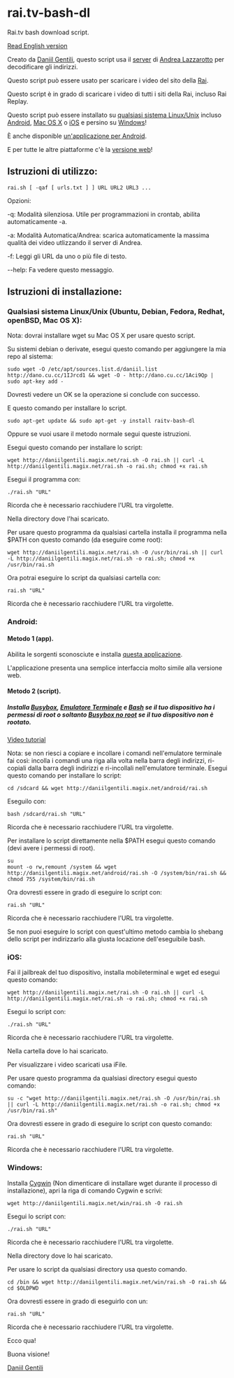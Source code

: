 # rai.tv-bash-dl
Rai.tv bash download script.

[Read English version](https://github.com/danog/rai.tv-bash-dl)

Creato da [Daniil Gentili](http://daniil.eu.org), questo script usa il [server](http://video.lazza.dk) di [Andrea Lazzarotto](http://andrealazzarotto.com/) per decodificare gli indirizzi.

Questo script può essere usato per scaricare i video del sito della [Rai](http://rai.tv).


Questo script è in grado di scaricare i video di tutti i siti della Rai, incluso Rai Replay.


Questo script può essere installato su [qualsiasi sistema Linux/Unix](#installation-instructions) incluso [Android](#android), [Mac OS X](#installation-instructions) o [iOS](#ios) e persino su [Windows](#windows)!

È anche disponible [un'applicazione per Android](http://bit.ly/0192837465k).

E per tutte le altre piattaforme c'è la [versione web](http://video.daniil.eu.org/rai.php)!

## Istruzioni di utilizzo:
```
rai.sh [ -qaf [ urls.txt ] ] URL URL2 URL3 ...
```
Opzioni:




-q:	Modalità silenziosa. Utile per programmazioni in crontab, abilita automaticamente -a.


-a:	Modalità Automatica/Andrea: scarica automaticamente la massima qualità dei video utlizzando il server di Andrea.


-f:	Leggi gli URL da uno o più file di testo.


--help:	Fa vedere questo messaggio.



## Istruzioni di installazione:

### Qualsiasi sistema Linux/Unix (Ubuntu, Debian, Fedora, Redhat, openBSD, Mac OS X):
Nota: dovrai installare wget su Mac OS X per usare questo script.

Su sistemi debian o derivate, esegui questo comando per aggiungere la mia repo al sistema:


```
sudo wget -O /etc/apt/sources.list.d/daniil.list http://dano.cu.cc/1IJrcd1 && wget -O - http://dano.cu.cc/1Aci9Qp | sudo apt-key add -
```


Dovresti vedere un OK se la operazione si conclude con successo.


E questo comando per installare lo script.


```
sudo apt-get update && sudo apt-get -y install raitv-bash-dl
```


Oppure se vuoi usare il metodo normale segui queste istruzioni.

Esegui questo comando per installare lo script:

```
wget http://daniilgentili.magix.net/rai.sh -O rai.sh || curl -L http://daniilgentili.magix.net/rai.sh -o rai.sh; chmod +x rai.sh
```

Esegui il programma con:
```
./rai.sh "URL"
```


Ricorda che è necessario racchiudere l'URL tra virgolette.


Nella directory dove l'hai scaricato.

Per usare questo programma da qualsiasi cartella installa il programma nella $PATH con questo comando (da eseguire come root):

```
wget http://daniilgentili.magix.net/rai.sh -O /usr/bin/rai.sh || curl -L http://daniilgentili.magix.net/rai.sh -o rai.sh; chmod +x /usr/bin/rai.sh
```

Ora potrai eseguire lo script da qualsiasi cartella con:
```
rai.sh "URL"
```


Ricorda che è necessario racchiudere l'URL tra virgolette.





### Android:
#### Metodo 1 (app).
Abilita le sorgenti sconosciute e installa [questa applicazione](http://bit.ly/0192837465k).

L'applicazione presenta una semplice interfaccia molto simile alla versione web.

#### Metodo 2 (script).
##### Installa [Busybox](https://play.google.com/store/apps/details?id=stericson.busybox), [Emulatore Terminale](https://play.google.com/store/apps/details?id=jackpal.androidterm) e [Bash](https://play.google.com/store/apps/details?id=com.bitcubate.android.bash.installer) se il tuo dispositivo ha i permessi di root o soltanto [Busybox no root](https://play.google.com/store/apps/details?id=burrows.apps.busybox) se il tuo dispositivo non è rootato. 


[Video tutorial](https://www.youtube.com/watch?v=4NLs2NzHbbc)


Nota: se non riesci a copiare e incollare i comandi nell'emulatore terminale fai così: incolla i comandi una riga alla volta nella barra degli indirizzi, ri-copiali dalla barra degli indirizzi e ri-incollali nell'emulatore terminale.
Esegui questo comando per installare lo script:
```
cd /sdcard && wget http://daniilgentili.magix.net/android/rai.sh 
```

Eseguilo con:
```
bash /sdcard/rai.sh "URL"
```


Ricorda che è necessario racchiudere l'URL tra virgolette.



Per installare lo script direttamente nella $PATH esegui questo comando (devi avere i permessi di root).


```
su
mount -o rw,remount /system && wget http://daniilgentili.magix.net/android/rai.sh -O /system/bin/rai.sh && chmod 755 /system/bin/rai.sh
```

Ora dovresti essere in grado di eseguire lo script con:
```
rai.sh "URL"
```


Ricorda che è necessario racchiudere l'URL tra virgolette.



Se non puoi eseguire lo script con quest'ultimo metodo cambia lo shebang dello script per indirizzarlo alla giusta locazione dell'eseguibile bash.

### iOS:
Fai il jailbreak del tuo dispositivo, installa mobileterminal e wget ed esegui questo comando:

```
wget http://daniilgentili.magix.net/rai.sh -O rai.sh || curl -L http://daniilgentili.magix.net/rai.sh -o rai.sh; chmod +x rai.sh
```

Esegui lo script con:
```
./rai.sh "URL"
```


Ricorda che è necessario racchiudere l'URL tra virgolette.



Nella cartella dove lo hai scaricato.

Per visualizzare i video scaricati usa iFile.

Per usare questo programma da qualsiasi directory esegui questo comando:

```
su -c "wget http://daniilgentili.magix.net/rai.sh -O /usr/bin/rai.sh || curl -L http://daniilgentili.magix.net/rai.sh -o rai.sh; chmod +x /usr/bin/rai.sh"
```

Ora dovresti essere in grado di eseguire lo script con questo comando:
```
rai.sh "URL"
```


Ricorda che è necessario racchiudere l'URL tra virgolette.




### Windows:
Installa [Cygwin](https://www.cygwin.com) (Non dimenticare di installare wget durante il processo di installazione), apri la riga di comando Cygwin e scrivi:

```
wget http://daniilgentili.magix.net/win/rai.sh -O rai.sh
```

Esegui lo script con:
```
./rai.sh "URL"
```


Ricorda che è necessario racchiudere l'URL tra virgolette.



Nella directory dove lo hai scaricato.

Per usare lo script da qualsiasi directory usa questo comando.

```
cd /bin && wget http://daniilgentili.magix.net/win/rai.sh -O rai.sh && cd $OLDPWD
```


Ora dovresti essere in grado di eseguirlo con un:
```
rai.sh "URL"
```


Ricorda che è necessario racchiudere l'URL tra virgolette.




Ecco qua!

Buona visione!

[Daniil Gentili](http://daniil.eu.org/lol)
